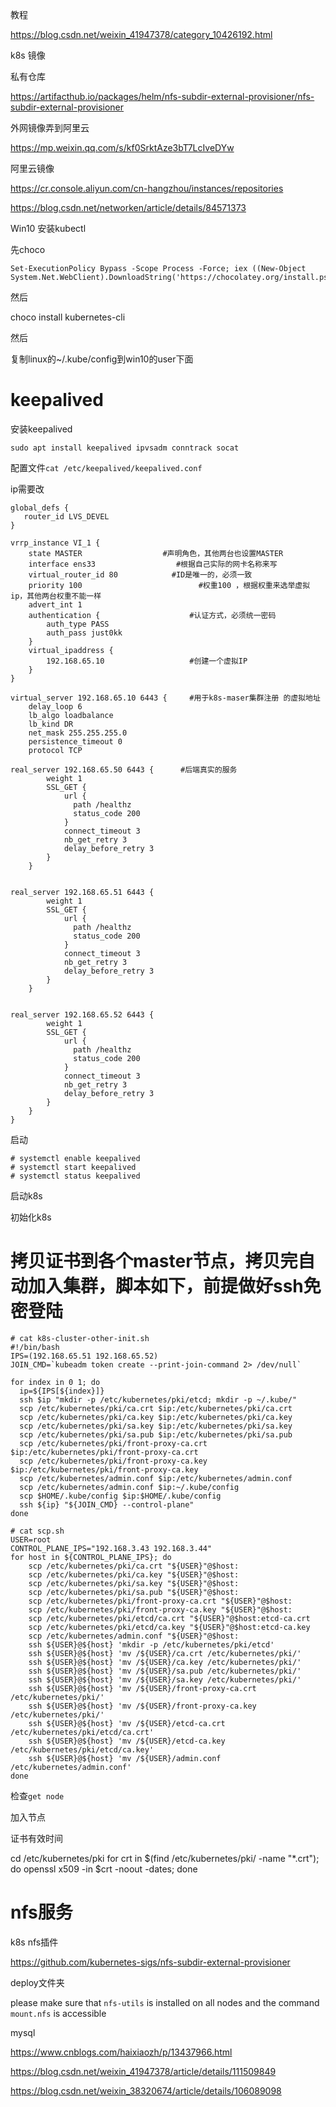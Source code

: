 教程

https://blog.csdn.net/weixin_41947378/category_10426192.html



k8s 镜像

私有仓库

https://artifacthub.io/packages/helm/nfs-subdir-external-provisioner/nfs-subdir-external-provisioner

外网镜像弄到阿里云

https://mp.weixin.qq.com/s/kf0SrktAze3bT7LcIveDYw



阿里云镜像

https://cr.console.aliyun.com/cn-hangzhou/instances/repositories





https://blog.csdn.net/networken/article/details/84571373



Win10 安装kubectl

先choco

```
Set-ExecutionPolicy Bypass -Scope Process -Force; iex ((New-Object System.Net.WebClient).DownloadString('https://chocolatey.org/install.ps1'))
```



然后

choco install kubernetes-cli



然后

复制linux的~/.kube/config到win10的user下面



# keepalived

安装keepalived

`sudo apt install keepalived ipvsadm conntrack socat`

配置文件`cat /etc/keepalived/keepalived.conf`

ip需要改

```
global_defs {
   router_id LVS_DEVEL
}

vrrp_instance VI_1 {
    state MASTER                  #声明角色，其他两台也设置MASTER
    interface ens33                  #根据自己实际的网卡名称来写
    virtual_router_id 80            #ID是唯一的，必须一致
    priority 100                          #权重100 ，根据权重来选举虚拟ip，其他两台权重不能一样
    advert_int 1
    authentication {                    #认证方式，必须统一密码
        auth_type PASS              
        auth_pass just0kk              
    }
    virtual_ipaddress { 
        192.168.65.10                   #创建一个虚拟IP
    }
}

virtual_server 192.168.65.10 6443 {     #用于k8s-maser集群注册 的虚拟地址
    delay_loop 6
    lb_algo loadbalance
    lb_kind DR
    net_mask 255.255.255.0
    persistence_timeout 0
    protocol TCP

real_server 192.168.65.50 6443 {      #后端真实的服务
        weight 1
        SSL_GET {
            url {
              path /healthz
              status_code 200
            }
            connect_timeout 3
            nb_get_retry 3
            delay_before_retry 3
        }
    }


real_server 192.168.65.51 6443 {
        weight 1
        SSL_GET {
            url {
              path /healthz
              status_code 200
            }
            connect_timeout 3
            nb_get_retry 3
            delay_before_retry 3
        }
    }


real_server 192.168.65.52 6443 {
        weight 1
        SSL_GET {
            url {
              path /healthz
              status_code 200
            }
            connect_timeout 3
            nb_get_retry 3
            delay_before_retry 3
        }
    }
}

```



启动

```
# systemctl enable keepalived
# systemctl start keepalived
# systemctl status keepalived
```



启动k8s



初始化k8s



# 拷贝证书到各个master节点，拷贝完自动加入集群，脚本如下，前提做好ssh免密登陆



```
# cat k8s-cluster-other-init.sh
#!/bin/bash
IPS=(192.168.65.51 192.168.65.52)
JOIN_CMD=`kubeadm token create --print-join-command 2> /dev/null`

for index in 0 1; do
  ip=${IPS[${index}]}
  ssh $ip "mkdir -p /etc/kubernetes/pki/etcd; mkdir -p ~/.kube/"
  scp /etc/kubernetes/pki/ca.crt $ip:/etc/kubernetes/pki/ca.crt
  scp /etc/kubernetes/pki/ca.key $ip:/etc/kubernetes/pki/ca.key
  scp /etc/kubernetes/pki/sa.key $ip:/etc/kubernetes/pki/sa.key
  scp /etc/kubernetes/pki/sa.pub $ip:/etc/kubernetes/pki/sa.pub
  scp /etc/kubernetes/pki/front-proxy-ca.crt $ip:/etc/kubernetes/pki/front-proxy-ca.crt
  scp /etc/kubernetes/pki/front-proxy-ca.key $ip:/etc/kubernetes/pki/front-proxy-ca.key
  scp /etc/kubernetes/admin.conf $ip:/etc/kubernetes/admin.conf
  scp /etc/kubernetes/admin.conf $ip:~/.kube/config
  scp $HOME/.kube/config $ip:$HOME/.kube/config
  ssh ${ip} "${JOIN_CMD} --control-plane"
done
```



```
# cat scp.sh
USER=root
CONTROL_PLANE_IPS="192.168.3.43 192.168.3.44"
for host in ${CONTROL_PLANE_IPS}; do
    scp /etc/kubernetes/pki/ca.crt "${USER}"@$host:
    scp /etc/kubernetes/pki/ca.key "${USER}"@$host:
    scp /etc/kubernetes/pki/sa.key "${USER}"@$host:
    scp /etc/kubernetes/pki/sa.pub "${USER}"@$host:
    scp /etc/kubernetes/pki/front-proxy-ca.crt "${USER}"@$host:
    scp /etc/kubernetes/pki/front-proxy-ca.key "${USER}"@$host:
    scp /etc/kubernetes/pki/etcd/ca.crt "${USER}"@$host:etcd-ca.crt
    scp /etc/kubernetes/pki/etcd/ca.key "${USER}"@$host:etcd-ca.key
    scp /etc/kubernetes/admin.conf "${USER}"@$host:
    ssh ${USER}@${host} 'mkdir -p /etc/kubernetes/pki/etcd'
    ssh ${USER}@${host} 'mv /${USER}/ca.crt /etc/kubernetes/pki/'
    ssh ${USER}@${host} 'mv /${USER}/ca.key /etc/kubernetes/pki/'
    ssh ${USER}@${host} 'mv /${USER}/sa.pub /etc/kubernetes/pki/'
    ssh ${USER}@${host} 'mv /${USER}/sa.key /etc/kubernetes/pki/'
    ssh ${USER}@${host} 'mv /${USER}/front-proxy-ca.crt /etc/kubernetes/pki/'
    ssh ${USER}@${host} 'mv /${USER}/front-proxy-ca.key /etc/kubernetes/pki/'
    ssh ${USER}@${host} 'mv /${USER}/etcd-ca.crt /etc/kubernetes/pki/etcd/ca.crt'
    ssh ${USER}@${host} 'mv /${USER}/etcd-ca.key /etc/kubernetes/pki/etcd/ca.key'
    ssh ${USER}@${host} 'mv /${USER}/admin.conf /etc/kubernetes/admin.conf'
done
```



检查`get node`



加入节点



证书有效时间

cd /etc/kubernetes/pki for crt in $(find /etc/kubernetes/pki/ -name "*.crt"); do openssl x509 -in $crt -noout -dates; done 



# nfs服务





k8s nfs插件

https://github.com/kubernetes-sigs/nfs-subdir-external-provisioner

deploy文件夹

please make sure that `nfs-utils` is installed on all nodes and the command `mount.nfs` is accessible



mysql 

https://www.cnblogs.com/haixiaozh/p/13437966.html

https://blog.csdn.net/weixin_41947378/article/details/111509849

https://blog.csdn.net/weixin_38320674/article/details/106089098
